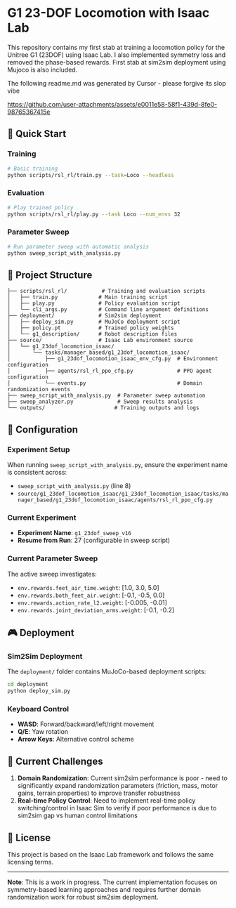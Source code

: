 # G1 23-DOF Locomotion with Isaac Lab

This repository contains my first stab at training a locomotion policy for the Unitree G1 (23DOF) using Isaac Lab. I also implemented symmetry loss and removed the phase-based rewards. First stab at sim2sim deployment using Mujoco is also included.

The following readme.md was generated by Cursor - please forgive its slop vibe

https://github.com/user-attachments/assets/e0011e58-58f1-439d-8fe0-98765367415e

## 🚀 Quick Start

### Training
```bash
# Basic training
python scripts/rsl_rl/train.py --task=Loco --headless
```

### Evaluation
```bash
# Play trained policy
python scripts/rsl_rl/play.py --task Loco --num_envs 32
```

### Parameter Sweep
```bash
# Run parameter sweep with automatic analysis
python sweep_script_with_analysis.py
```

## 📁 Project Structure

```
├── scripts/rsl_rl/           # Training and evaluation scripts
│   ├── train.py             # Main training script
│   ├── play.py              # Policy evaluation script
│   └── cli_args.py          # Command line argument definitions
├── deployment/              # Sim2sim deployment
│   ├── deploy_sim.py        # MuJoCo deployment script
│   ├── policy.pt            # Trained policy weights
│   └── g1_description/      # Robot description files
├── source/                  # Isaac Lab environment source
│   └── g1_23dof_locomotion_isaac/
│       └── tasks/manager_based/g1_23dof_locomotion_isaac/
│           ├── g1_23dof_locomotion_isaac_env_cfg.py  # Environment configuration
│           ├── agents/rsl_rl_ppo_cfg.py              # PPO agent configuration
│           └── events.py                             # Domain randomization events
├── sweep_script_with_analysis.py  # Parameter sweep automation
├── sweep_analyzer.py              # Sweep results analysis
└── outputs/                      # Training outputs and logs
```

## 🔧 Configuration

### Experiment Setup
When running `sweep_script_with_analysis.py`, ensure the experiment name is consistent across:
- `sweep_script_with_analysis.py` (line 8)
- `source/g1_23dof_locomotion_isaac/g1_23dof_locomotion_isaac/tasks/manager_based/g1_23dof_locomotion_isaac/agents/rsl_rl_ppo_cfg.py`

### Current Experiment
- **Experiment Name**: `g1_23dof_sweep_v16`
- **Resume from Run**: 27 (configurable in sweep script)

### Current Parameter Sweep
The active sweep investigates:
- `env.rewards.feet_air_time.weight`: [1.0, 3.0, 5.0]
- `env.rewards.both_feet_air.weight`: [-0.1, -0.5, 0.0]
- `env.rewards.action_rate_l2.weight`: [-0.005, -0.01]
- `env.rewards.joint_deviation_arms.weight`: [-0.1, -0.2]


## 🎮 Deployment

### Sim2Sim Deployment
The `deployment/` folder contains MuJoCo-based deployment scripts:

```bash
cd deployment
python deploy_sim.py
```

### Keyboard Control
- **WASD**: Forward/backward/left/right movement
- **Q/E**: Yaw rotation
- **Arrow Keys**: Alternative control scheme

## 🚧 Current Challenges
1. **Domain Randomization**: Current sim2sim performance is poor - need to significantly expand randomization parameters (friction, mass, motor gains, terrain properties) to improve transfer robustness
2. **Real-time Policy Control**: Need to implement real-time policy switching/control in Isaac Sim to verify if poor performance is due to sim2sim gap vs human control limitations


## 📝 License

This project is based on the Isaac Lab framework and follows the same licensing terms.

---

**Note**: This is a work in progress. The current implementation focuses on symmetry-based learning approaches and requires further domain randomization work for robust sim2sim deployment. 
